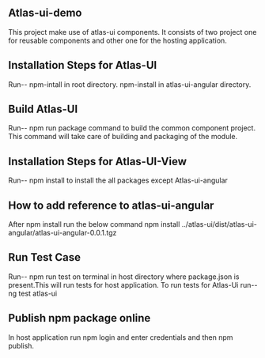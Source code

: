 ## Atlas-ui-demo

This project make use of atlas-ui components.
It consists of two project one for reusable components and other one for the hosting application.

## Installation Steps for Atlas-UI

Run-- 
npm-intall in root directory.
npm-install in atlas-ui-angular directory.

## Build Atlas-UI 
Run-- npm run package command to build the common component project.
This command will take care of building and packaging of the module.

## Installation Steps for Atlas-UI-View
Run--
npm install to install the all packages except Atlas-ui-angular

## How to add reference to atlas-ui-angular
After npm install run the below command
npm install ../atlas-ui/dist/atlas-ui-angular/atlas-ui-angular-0.0.1.tgz

## Run Test Case 
Run-- npm run test on terminal in host directory where package.json is present.This will run tests for host application.
To run tests for Atlas-Ui run-- ng test atlas-ui

## Publish npm package online
 In host application run npm login and enter credentials and then npm publish.

